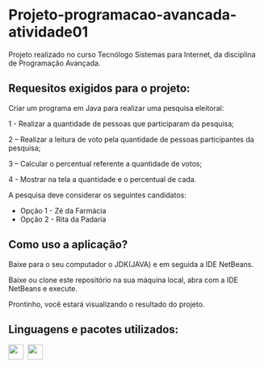 # Projeto-programacao-avancada-atividade01

Projeto realizado no curso Tecnólogo Sistemas para Internet, da disciplina de Programação Avançada.

## Requesitos exigidos para o projeto:

Criar um programa em Java para realizar uma pesquisa eleitoral:

1 - Realizar a quantidade de pessoas que participaram da pesquisa;

2 – Realizar a leitura de voto pela quantidade de pessoas participantes da pesquisa;

3 – Calcular o percentual referente a quantidade de votos;

4 - Mostrar na tela a quantidade e o percentual de cada.


A pesquisa deve considerar os seguintes candidatos:

- Opção 1 - Zé da Farmácia
- Opção 2 - Rita da Padaria

## Como uso a aplicação?

Baixe para o seu computador o JDK(JAVA) e em seguida a IDE NetBeans. 

Baixe ou clone este repositório na sua máquina local, abra com a IDE NetBeans e execute.

Prontinho, você estará visualizando o resultado do projeto.

## Linguagens e pacotes utilizados:

<div style="display: grid; grid-auto-flow:column; width: fit-content; gap: 0.5rem;">
    <img height="30px" src="https://cdn.jsdelivr.net/gh/devicons/devicon/icons/java/java-original-wordmark.svg" />
    <img height="30px" src="https://upload.wikimedia.org/wikipedia/commons/9/98/Apache_NetBeans_Logo.svg">
</div>
